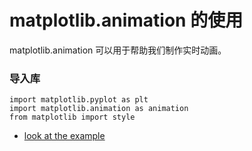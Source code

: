 # matplotlib.animation 的使用

matplotlib.animation 可以用于帮助我们制作实时动画。


### 导入库

    import matplotlib.pyplot as plt
    import matplotlib.animation as animation
    from matplotlib import style


- [look at the example]()





